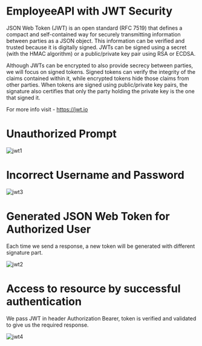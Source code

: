 # EmployeeAPI with JWT Security 

JSON Web Token (JWT) is an open standard (RFC 7519) that defines a compact and self-contained way for securely transmitting information between parties as a JSON object.
This information can be verified and trusted because it is digitally signed. JWTs can be signed using a secret (with the HMAC algorithm) or a public/private key pair using RSA or ECDSA.

Although JWTs can be encrypted to also provide secrecy between parties, we will focus on signed tokens. Signed tokens can verify the integrity of the claims contained within it, while encrypted tokens hide those claims from other parties. When tokens are signed using public/private key pairs, the signature also certifies that only the party holding the private key is the one that signed it.

For more info visit - https://jwt.io


# Unauthorized Prompt

![jwt1](https://github.com/THEPHD1331/EmployeeAPI-JwtSecurity/assets/126282296/db898f5a-d914-43c2-b451-cefabbdf25a5)


# Incorrect Username and Password

![jwt3](https://github.com/THEPHD1331/EmployeeAPI-JwtSecurity/assets/126282296/9bedb454-adca-4607-9ced-911e451bd4b1)


# Generated JSON Web Token for Authorized User

Each time we send a response, a new token will be generated with different signature part.

![jwt2](https://github.com/THEPHD1331/EmployeeAPI-JwtSecurity/assets/126282296/798bafe9-a230-466d-bc3b-cf38c5ee63b4)


# Access to resource by successful authentication

We pass JWT in header Authorization Bearer, token is verified and validated to give us the required response.

![jwt4](https://github.com/THEPHD1331/EmployeeAPI-JwtSecurity/assets/126282296/b8abaffd-4c22-44fc-96b5-6026e275236f)

